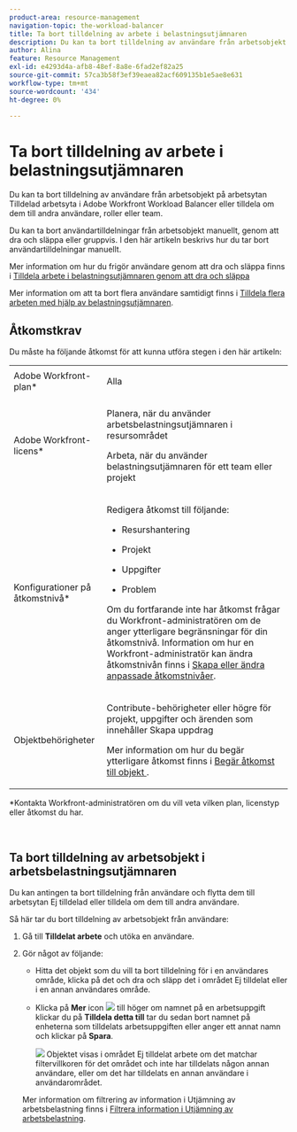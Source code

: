 ```yaml
---
product-area: resource-management
navigation-topic: the-workload-balancer
title: Ta bort tilldelning av arbete i belastningsutjämnaren
description: Du kan ta bort tilldelning av användare från arbetsobjekt på arbetsytan Tilldelad arbetsyta i Adobe Workfront Workload Balancer eller tilldela om dem till andra användare, roller eller team.
author: Alina
feature: Resource Management
exl-id: e4293d4a-afb8-48ef-8a8e-6fad2ef82a25
source-git-commit: 57ca3b58f3ef39eaea82acf609135b1e5ae8e631
workflow-type: tm+mt
source-wordcount: '434'
ht-degree: 0%

---
```


# Ta bort tilldelning av arbete i belastningsutjämnaren

Du kan ta bort tilldelning av användare från arbetsobjekt på arbetsytan Tilldelad arbetsyta i Adobe Workfront Workload Balancer eller tilldela om dem till andra användare, roller eller team.

Du kan ta bort användartilldelningar från arbetsobjekt manuellt, genom att dra och släppa eller gruppvis. I den här artikeln beskrivs hur du tar bort användartilldelningar manuellt.

Mer information om hur du frigör användare genom att dra och släppa finns i [Tilldela arbete i belastningsutjämnaren genom att dra och släppa](../../resource-mgmt/workload-balancer/assign-work-in-workload-balancer-by-drag-and-drop.md)

Mer information om att ta bort flera användare samtidigt finns i [Tilldela flera arbeten med hjälp av belastningsutjämnaren](../../resource-mgmt/workload-balancer/assign-work-in-workload-balancer-in-bulk.md).

## Åtkomstkrav

Du måste ha följande åtkomst för att kunna utföra stegen i den här artikeln:

<table style="table-layout:auto"> 
 <col> 
 <col> 
 <tbody> 
  <tr> 
   <td role="rowheader">Adobe Workfront-plan*</td> 
   <td> <p>Alla </p> </td> 
  </tr> 
  <tr> 
   <td role="rowheader">Adobe Workfront-licens*</td> 
   <td> <p>Planera, när du använder arbetsbelastningsutjämnaren i resursområdet</p>
   <p>Arbeta, när du använder belastningsutjämnaren för ett team eller projekt</p>

</td> 
  </tr> 
  <tr> 
   <td role="rowheader">Konfigurationer på åtkomstnivå*</td> 
   <td> <p>Redigera åtkomst till följande:</p> 
    <ul> 
     <li> <p>Resurshantering</p> </li> 
     <li> <p>Projekt</p> </li> 
     <li> <p>Uppgifter</p> </li> 
     <li> <p>Problem</p> </li> 
    </ul> <p>Om du fortfarande inte har åtkomst frågar du Workfront-administratören om de anger ytterligare begränsningar för din åtkomstnivå. Information om hur en Workfront-administratör kan ändra åtkomstnivån finns i <a href="../../administration-and-setup/add-users/configure-and-grant-access/create-modify-access-levels.md" class="MCXref xref">Skapa eller ändra anpassade åtkomstnivåer</a>.</p> </td> 
  </tr> 
  <tr> 
   <td role="rowheader">Objektbehörigheter</td> 
   <td> <p>Contribute-behörigheter eller högre för projekt, uppgifter och ärenden som innehåller Skapa uppdrag</p> <p>Mer information om hur du begär ytterligare åtkomst finns i <a href="../../workfront-basics/grant-and-request-access-to-objects/request-access.md" class="MCXref xref">Begär åtkomst till objekt </a>.</p> </td> 
  </tr> 
 </tbody> 
</table>

&#42;Kontakta Workfront-administratören om du vill veta vilken plan, licenstyp eller åtkomst du har.

 

## Ta bort tilldelning av arbetsobjekt i arbetsbelastningsutjämnaren

Du kan antingen ta bort tilldelning från användare och flytta dem till arbetsytan Ej tilldelad eller tilldela om dem till andra användare.

Så här tar du bort tilldelning av arbetsobjekt från användare:

1. Gå till **Tilldelat arbete** och utöka en användare.
1. Gör något av följande:

   * Hitta det objekt som du vill ta bort tilldelning för i en användares område, klicka på det och dra och släpp det i området Ej tilldelat eller i en annan användares område.
   * Klicka på **Mer** icon ![](assets/more-icon-task-list.png) till höger om namnet på en arbetsuppgift klickar du på **Tilldela detta till** tar du sedan bort namnet på enheterna som tilldelats arbetsuppgiften eller anger ett annat namn och klickar på **Spara**.

      ![](assets/assign-this-to-link-from-task-wb-nwe-350x104.png)
   Objektet visas i området Ej tilldelat arbete om det matchar filtervillkoren för det området och inte har tilldelats någon annan användare, eller om det har tilldelats en annan användare i användarområdet.

   Mer information om filtrering av information i Utjämning av arbetsbelastning finns i [Filtrera information i Utjämning av arbetsbelastning](../../resource-mgmt/workload-balancer/filter-information-workload-balancer.md).
